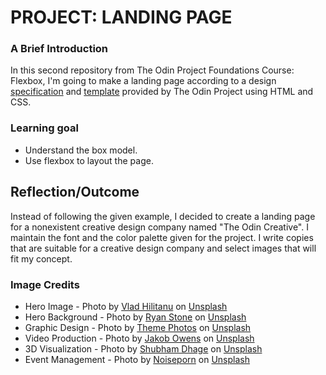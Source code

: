 # PROJECT: LANDING PAGE


### A Brief Introduction
In this second repository from The Odin Project Foundations Course: Flexbox, I'm going to make a landing page according to a design [specification](https://cdn.statically.io/gh/TheOdinProject/curriculum/main/foundations/html_css/project/colors_and_stuff.png) and [template](https://cdn.statically.io/gh/TheOdinProject/curriculum/main/foundations/html_css/project/odin-project.png) provided by The Odin Project using HTML and CSS.


### Learning goal
- Understand the box model.
- Use flexbox to layout the page.


## Reflection/Outcome
Instead of following the given example, I decided to create a landing page for a nonexistent creative design company named "The Odin Creative". I maintain the font and the color palette given for the project. I write copies that are suitable for a creative design company and select images that will fit my concept.


### Image Credits
- Hero Image - Photo by [Vlad Hilitanu](https://unsplash.com/@vladhilitanu?utm_source=unsplash&utm_medium=referral&utm_content=creditCopyText) on [Unsplash](https://unsplash.com/s/photos/team-work?utm_source=unsplash&utm_medium=referral&utm_content=creditCopyText)
- Hero Background - Photo by [Ryan Stone](https://unsplash.com/@rstone_design?utm_source=unsplash&utm_medium=referral&utm_content=creditCopyText) on [Unsplash](https://unsplash.com/s/photos/creative-background?utm_source=unsplash&utm_medium=referral&utm_content=creditCopyText)
- Graphic Design - Photo by [Theme Photos](https://unsplash.com/@themephotos?utm_source=unsplash&utm_medium=referral&utm_content=creditCopyText) on [Unsplash](https://unsplash.com/s/photos/graphic-design?utm_source=unsplash&utm_medium=referral&utm_content=creditCopyText)
- Video Production - Photo by [Jakob Owens](https://unsplash.com/@jakobowens1?utm_source=unsplash&utm_medium=referral&utm_content=creditCopyText) on [Unsplash](https://unsplash.com/s/photos/video-production?utm_source=unsplash&utm_medium=referral&utm_content=creditCopyText)
- 3D Visualization - Photo by [Shubham Dhage](https://unsplash.com/@theshubhamdhage?utm_source=unsplash&utm_medium=referral&utm_content=creditCopyText) on [Unsplash](https://unsplash.com/s/photos/render-?utm_source=unsplash&utm_medium=referral&utm_content=creditCopyText)
- Event Management - Photo by [Noiseporn](https://unsplash.com/@noiseporn?utm_source=unsplash&utm_medium=referral&utm_content=creditCopyText) on [Unsplash](https://unsplash.com/s/photos/event-management?utm_source=unsplash&utm_medium=referral&utm_content=creditCopyText)
